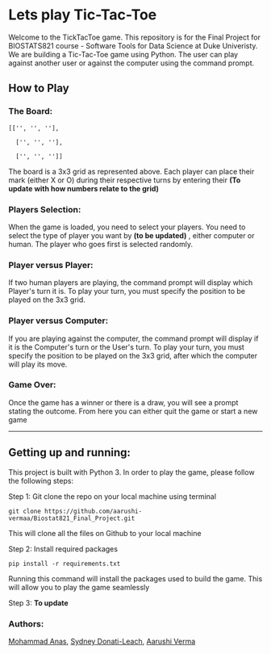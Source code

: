 # Lets play Tic-Tac-Toe 

Welcome to the TickTacToe game. This repository is for the Final Project for BIOSTATS821 course - Software Tools for Data Science at Duke Univeristy.
We are building a Tic-Tac-Toe game using Python. The user can play against another user or against the computer using the command prompt.


## How to Play

### The Board:

```
[['', '', ''],

  ['', '', ''],
  
  ['', '', '']]
```
The board is a 3x3 grid as represented above. Each player can place their mark (either X or O) during their respective turns by entering their **(To update with how numbers relate to the grid)**


### Players Selection:
When the game is loaded, you need to select your players. You need to select the type of player you want by **(to be updated)** , either computer or human. The player who goes first is selected randomly.


### Player versus Player:
If two human players are playing, the command prompt will display which Player's turn it is. To play your turn, you must specify the position to be played on the 3x3 grid. 


### Player versus Computer:
If you are playing against the computer, the command prompt will display if it is the Computer's turn or the User's turn. To play your turn, you must specify the position to be played on the 3x3 grid, after which the computer will play its move.


### Game Over:
Once the game has a winner or there is a draw, you will see a prompt stating the outcome. 
From here you can either quit the game or start a new game

----

## Getting up and running:

This project is built with Python 3. In order to play the game, please follow the following steps:

Step 1: Git clone the repo on your local machine using terminal

```
git clone https://github.com/aarushi-vermaa/Biostat821_Final_Project.git
```
This will clone all the files on Github to your local machine

Step 2: Install required packages
```
pip install -r requirements.txt
```
Running this command will install the packages used to build the game. This will allow you to play the game seamlessly

Step 3: **To update**


### Authors:

[Mohammad Anas](https://github.com/anas14680), [Sydney Donati-Leach](https://github.com/sdonatileach), [Aarushi Verma](https://github.com/aarushi-vermaa)
